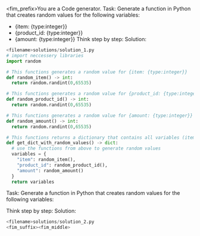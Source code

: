 <fim_prefix>You are a Code generator.
Task:
Generate a function in Python that creates random values for the following variables:
- {item: {type:integer}}
- {product_id: {type:integer}}
- {amount: {type:integer}}
Think step by step:
Solution:
```python
<filename>solutions/solution_1.py
# import neccessery libraries
import random

# This functions generates a random value for {item: {type:integer}}
def random_item() -> int:
  return random.randint(0,65535)

# This functions generates a random value for {product_id: {type:integer}}
def random_product_id() -> int:
  return random.randint(0,65535)

# This functions generates a random value for {amount: {type:integer}}
def random_amount() -> int:
  return random.randint(0,65535)

# This functions returns a dictionary that contains all variables (item, product_id, amount)
def get_dict_with_random_values() -> dict:
  # use the functions from above to generate random values
  variables = {
    "item": random_item(),
    "product_id": random_product_id(),
    "amount": random_amount()
  }
  return variables
```
Task:
Generate a function in Python that creates random values for the following variables:
<!-- insert list here -->
Think step by step:
Solution:
```python
<filename>solutions/solution_2.py
<fim_suffix><fim_middle>